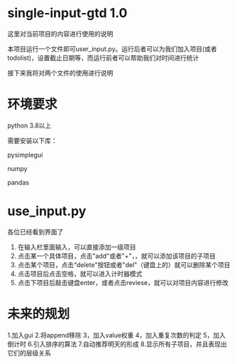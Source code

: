 # single-input-gtd 1.0

这里对当前项目的内容进行使用的说明

本项目运行一个文件即可user_input.py。运行后者可以为我们加入项目(或者todolist)，设置截止日期等，而运行前者可以帮助我们对时间进行统计

接下来我将对两个文件的使用进行说明

# 环境要求

python 3.8以上

需要安装以下库：

pysimplegui

numpy

pandas

# use_input.py

各位已经看到界面了

1. 在输入栏里面输入，可以直接添加一级项目
2. 点击某一个具体项目，点击"add"或者"+"，，就可以添加该项目的子项目
3. 点击某个项目，点击“delete"按钮或者"del"（键盘上的）就可以删除某个项目
4. 点击项目后点击空格，就可以进入计时器模式
5. 点击下项目后敲击键盘enter，或者点击reviese，就可以对项目内容进行修改

# 未来的规划

1.加入gui
2.将append移除
3，加入value权重
4，加入重复次数的判定
5，加入倒计时
6.引入排序的算法
7.自动推荐明天的形成
8.显示所有子项目，并且表现出它们的层级关系

